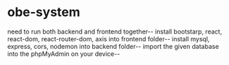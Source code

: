 # obe-system
need to run both backend and frontend together--
install bootstarp, react, react-dom, react-router-dom, axis into frontend folder--
install mysql, express, cors, nodemon into backend folder--
import the given database into the phpMyAdmin on your device--

